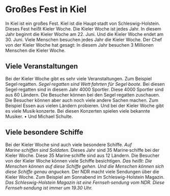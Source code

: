 # Großes Fest in Kiel

In Kiel ist ein großes Fest. Kiel ist die Haupt·stadt von Schleswig-Holstein. Dieses Fest heißt Kieler Woche. Die Kieler Woche ist jedes Jahr. In diesem Jahr beginnt die Kieler Woche am 22. Juni. Und die Kieler Woche endet am 30. Juni. Viele Menschen besuchen jedes Jahr die Kieler Woche. Der Chef von der Kieler Woche hat gesagt: In diesem Jahr besuchen 3 Millionen Menschen die Kieler Woche. 

## Viele Veranstaltungen
Bei der Kieler Woche gibt es sehr viele Veranstaltungen. Zum Beispiel Segel·regatten. 
*Segel·regatten sind Wett·fahrten für Segel·boote.* Bei diesen Segel·regatten sind in diesem Jahr 4000 Sportler. Diese 4000 Sportler sind aus 60 Ländern. Die Besucher können bei den Segel·regatten zuschauen. Die Besucher können aber auch noch viele andere Sachen machen. Zum Beispiel Essen aus vielen Ländern probieren. Und bei der Kieler Woche gibt es viele Musik·konzerte. Bei diesen Konzerten spielen viele bekannte Musiker. • Und Michael Schulte. 

## Viele besondere Schiffe
Bei der Kieler Woche sind auch viele besondere Schiffe. 
*Auf Marine·schiffen sind Soldaten.* Dieses Jahr sind 35 Marine·schiffe bei der Kieler Woche. Diese 35 Marine·schiffe sind aus 12 Ländern. Die Besucher von der Kieler Woche können viele Schiffe besichtigen. *Das heißt:* 
*Die Menschen können auf diese Schiffe gehen.* 
*Und die Menschen können sich diese Schiffe genau angucken.* 
Der NDR macht viele Sendungen über die Kieler Woche. Zum Beispiel am Sonnabend im Schleswig-Holstein Magazin. 
*Das Schleswig-Holstein Magazin ist eine Fernseh·sendung vom NDR.* 
*Diese Fernseh·sendung ist immer um 19.30 Uhr.* 
